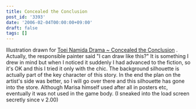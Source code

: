 ```yaml
---
title: Concealed the Conclusion
post_id: '3393'
date: '2006-02-04T00:00:00+09:00'
draft: false
tags: []
---
```


Illustration drawn for [Toei Namida Drama ~ Concealed the Conclusion](/!/thC/) . Actually, the responsible painter said "I can draw like this?" It is something I drew in mind but when I noticed it suddenly I had advanced to the fiction, so it's OK and this I tried it only with the chic. The background silhouette is actually part of the key character of this story. In the end the plan on the artist's side was better, so I will go over there and this silhouette has gone into the store. Although Marisa himself used after all in posters etc, eventually it was not used in the game body. (I sneaked into the load screen secretly since v 2.00)